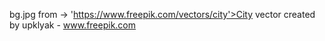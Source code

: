 bg.jpg from -> 'https://www.freepik.com/vectors/city'>City vector created by upklyak - www.freepik.com
